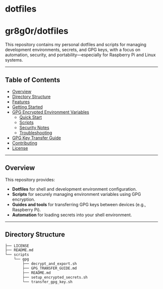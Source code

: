 # dotfiles
# gr8g0r/dotfiles

This repository contains my personal dotfiles and scripts for managing development environments, secrets, and GPG keys, with a focus on automation, security, and portability—especially for Raspberry Pi and Linux systems.

---

## Table of Contents

- [Overview](#overview)
- [Directory Structure](#directory-structure)
- [Features](#features)
- [Getting Started](#getting-started)
- [GPG Encrypted Environment Variables](#gpg-encrypted-environment-variables)
  - [Quick Start](#quick-start)
  - [Scripts](#scripts)
  - [Security Notes](#security-notes)
  - [Troubleshooting](#troubleshooting)
- [GPG Key Transfer Guide](#gpg-key-transfer-guide)
- [Contributing](#contributing)
- [License](#license)

---

## Overview

This repository provides:

- **Dotfiles** for shell and development environment configuration.
- **Scripts** for securely managing environment variables using GPG encryption.
- **Guides and tools** for transferring GPG keys between devices (e.g., Raspberry Pi).
- **Automation** for loading secrets into your shell environment.

---

## Directory Structure

```txt
├── LICENSE
├── README.md
└── scripts
    └── gpg
        ├── decrypt_and_export.sh
        ├── GPG_TRANSFER_GUIDE.md
        ├── README.md
        ├── setup_encrypted_secrets.sh
        └── transfer_gpg_key.sh
```